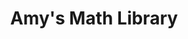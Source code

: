 ---
title: Amy's Math Library
categories: personal
layout: project
post-image: " "
description: 
islegacy: true
tags:
---